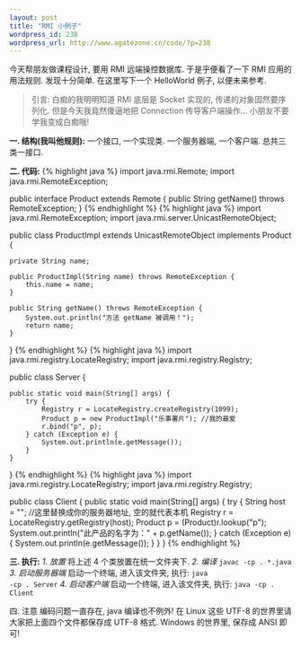 ```yaml
--- 
layout: post
title: "RMI 小例子"
wordpress_id: 238
wordpress_url: http://www.agatezone.cn/code/?p=238
---
```

今天帮朋友做课程设计, 要用 RMI 远端操控数据库. 于是乎便看了一下 RMI 应用的用法规则. 发现十分简单. 在这里写下一个 HelloWorld 例子, 以便未来参考.
<blockquote>引言: 白痴的我明明知道 RMI 底层是 Socket 实现的, 传递的对象固然要序列化. 但是今天我竟然傻逼地把 Connection 传导客户端操作... 小朋友不要学我变成白痴哦!</blockquote>
<strong>一. 结构(我叫他规则):</strong>
一个接口, 一个实现类. 一个服务器端, 一个客户端. 总共三类一接口.

<strong>二. 代码:</strong>
{% highlight java %}
import java.rmi.Remote;
import java.rmi.RemoteException;

public interface Product extends Remote {
    public String getName() throws RemoteException;
}
{% endhighlight %}
{% highlight java %}
import java.rmi.RemoteException;
import java.rmi.server.UnicastRemoteObject;

public class ProductImpl extends UnicastRemoteObject implements Product {
    
    private String name;
    
    public ProductImpl(String name) throws RemoteException {
        this.name = name;
    }

    public String getName() throws RemoteException {
        System.out.println("方法 getName 被调用！");
        return name;
    }
    
}
{% endhighlight %}
{% highlight java %}
import java.rmi.registry.LocateRegistry;
import java.rmi.registry.Registry;

public class Server {

    public static void main(String[] args) {
        try {
            Registry r = LocateRegistry.createRegistry(1099);
            Product p = new ProductImpl("乐事薯片"); //我的最爱
            r.bind("p", p);
        } catch (Exception e) {
            System.out.println(e.getMessage());
        }
    }
}
{% endhighlight %}
{% highlight java %}
import java.rmi.registry.LocateRegistry;
import java.rmi.registry.Registry;

public class Client {
public static void main(String[] args) {
        try {
            String host = ""; //这里替换成你的服务器地址, 空的就代表本机
            Registry r = LocateRegistry.getRegistry(host);
            Product p = (Product)r.lookup("p");
            System.out.println("此产品的名字为：" + p.getName());
        } catch (Exception e) {
            System.out.println(e.getMessage());
        }
    }
}
{% endhighlight %}

<strong>三. 执行:</strong>
<em>1. 放置</em>
将上述 4 个类放置在统一文件夹下.
<em>2. 编译</em>
<code>javac -cp . *.java</code>
<em>3. 启动服务器端</em>
启动一个终端, 进入该文件夹, 执行:
<code>java -cp . Server</code>
<em>4. 启动客户端</em>
启动一个终端, 进入该文件夹, 执行:
<code>java -cp . Client</code>

四. 注意
编码问题一直存在, java 编译也不例外! 在 Linux 这些 UTF-8 的世界里请大家把上面四个文件都保存成 UTF-8 格式. Windows 的世界里, 保存成 ANSI 即可!
